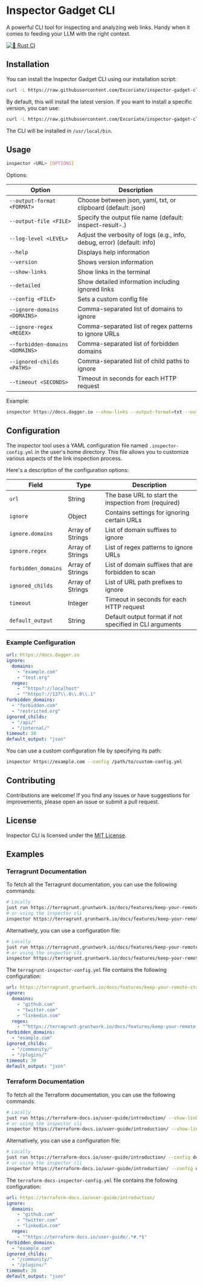 # Inspector Gadget CLI

A powerful CLI tool for inspecting and analyzing web links. Handy when it comes to feeding your LLM with the right context.

[![🦀 Rust CI](https://github.com/Excoriate/inspector-gadget-cli/actions/workflows/rust.yml/badge.svg)](https://github.com/Excoriate/inspector-gadget-cli/actions/workflows/rust.yml)

## Installation

You can install the Inspector Gadget CLI using our installation script:

```bash
curl -L https://raw.githubusercontent.com/Excoriate/inspector-gadget-cli/main/install/install.sh | sh
```

By default, this will install the latest version. If you want to install a specific version, you can use:

```bash
curl -L https://raw.githubusercontent.com/Excoriate/inspector-gadget-cli/main/install/install.sh | INSPECTOR_GADGET_VERSION=v0.0.1 sh
```

The CLI will be installed in `/usr/local/bin`.

## Usage

```bash
inspector <URL> [OPTIONS]
```

Options:

| Option | Description |
|--------|-------------|
| `--output-format <FORMAT>` | Choose between json, yaml, txt, or clipboard (default: json) |
| `--output-file <FILE>` | Specify the output file name (default: inspect-result-<domain>.<format>) |
| `--log-level <LEVEL>` | Adjust the verbosity of logs (e.g., info, debug, error) (default: info) |
| `--help` | Displays help information |
| `--version` | Shows version information |
| `--show-links` | Show links in the terminal |
| `--detailed` | Show detailed information including ignored links |
| `--config <FILE>` | Sets a custom config file |
| `--ignore-domains <DOMAINS>` | Comma-separated list of domains to ignore |
| `--ignore-regex <REGEX>` | Comma-separated list of regex patterns to ignore URLs |
| `--forbidden-domains <DOMAINS>` | Comma-separated list of forbidden domains |
| `--ignored-childs <PATHS>` | Comma-separated list of child paths to ignore |
| `--timeout <SECONDS>` | Timeout in seconds for each HTTP request |

Example:
```bash
inspector https://docs.dagger.io --show-links --output-format=txt --output-file=dagger-doc-links
```

## Configuration

The inspector tool uses a YAML configuration file named `.inspector-config.yml` in the user's home directory. This file allows you to customize various aspects of the link inspection process.

Here's a description of the configuration options:

| Field | Type | Description |
|-------|------|-------------|
| `url` | String | The base URL to start the inspection from (required) |
| `ignore` | Object | Contains settings for ignoring certain URLs |
| `ignore.domains` | Array of Strings | List of domain suffixes to ignore |
| `ignore.regex` | Array of Strings | List of regex patterns to ignore URLs |
| `forbidden_domains` | Array of Strings | List of domain suffixes that are forbidden to scan |
| `ignored_childs` | Array of Strings | List of URL path prefixes to ignore |
| `timeout` | Integer | Timeout in seconds for each HTTP request |
| `default_output` | String | Default output format if not specified in CLI arguments |

### Example Configuration

```yaml
url: https://docs.dagger.io
ignore:
  domains:
    - "example.com"
    - "test.org"
  regex:
    - "^https?://localhost"
    - "^https?://127\\.0\\.0\\.1"
forbidden_domains:
  - "forbidden.com"
  - "restricted.org"
ignored_childs:
  - "/api/"
  - "/internal/"
timeout: 30
default_output: "json"
```

You can use a custom configuration file by specifying its path:

```bash
inspector https://example.com --config /path/to/custom-config.yml
```

## Contributing

Contributions are welcome! If you find any issues or have suggestions for improvements, please open an issue or submit a pull request.

## License

Inspector CLI is licensed under the [MIT License](LICENSE).

## Examples

### Terragrunt Documentation

To fetch all the Terragrunt documentation, you can use the following commands:

```bash
# Locally
just run https://terragrunt.gruntwork.io/docs/features/keep-your-remote-state-configuration-dry/ --show-links --output-format=txt --output-file=terragrunt-docs-links
# or using the inspector cli
inspector https://terragrunt.gruntwork.io/docs/features/keep-your-remote-state-configuration-dry/ --show-links --output-format=txt -o terragrunt-docs-links
```

Alternatively, you can use a configuration file:

```bash
# Locally
just run https://terragrunt.gruntwork.io/docs/features/keep-your-remote-state-configuration-dry/ --config docs/examples/terragrunt-docs/terragrunt-inspector-config.yml
# or using the inspector cli
inspector https://terragrunt.gruntwork.io/docs/features/keep-your-remote-state-configuration-dry/ --config docs/examples/terragrunt-docs/terragrunt-inspector-config.yml
```

The `terragrunt-inspector-config.yml` file contains the following configuration:

```yaml
url: https://terragrunt.gruntwork.io/docs/features/keep-your-remote-state-configuration-dry/
ignore:
  domains:
    - "github.com"
    - "twitter.com"
    - "linkedin.com"
  regex:
    - "^https://terragrunt.gruntwork.io/docs/features/keep-your-remote-state-configuration-dry/#.*$"
forbidden_domains:
  - "example.com"
ignored_childs:
  - "/community/"
  - "/plugins/"
timeout: 30
default_output: "json"
```

### Terraform Documentation

To fetch all the Terraform documentation, you can use the following commands:

```bash
# Locally
just run https://terraform-docs.io/user-guide/introduction/ --show-links --output-format=txt --output-file=terraform-docs-links
# or using the inspector cli
inspector https://terraform-docs.io/user-guide/introduction/ --show-links --output-format=txt -o terraform-docs-links
```

Alternatively, you can use a configuration file:

```bash
# Locally
just run https://terraform-docs.io/user-guide/introduction/ --config docs/examples/terraform-docs/terraform-docs-inspector-config.yml
# or using the inspector cli
inspector https://terraform-docs.io/user-guide/introduction/ --config docs/examples/terraform-docs/terraform-docs-inspector-config.yml
```

The `terraform-docs-inspector-config.yml` file contains the following configuration:

```yaml
url: https://terraform-docs.io/user-guide/introduction/
ignore:
  domains:
    - "github.com"
    - "twitter.com"
    - "linkedin.com"
  regex:
    - "^https://terraform-docs.io/user-guide/.*#.*$"
forbidden_domains:
  - "example.com"
ignored_childs:
  - "/community/"
  - "/plugins/"
timeout: 30
default_output: "json"
```